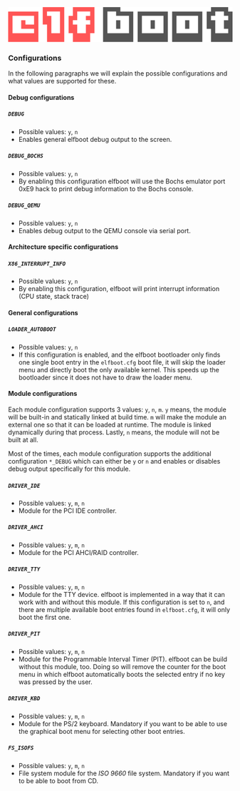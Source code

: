 ![elfboot](../images/elfboot-logo.png)

### Configurations ###

In the following paragraphs we will explain the possible configurations and what values are supported for these.

#### Debug configurations ####

##### `DEBUG` #####

 - Possible values: `y`, `n`
 - Enables general elfboot debug output to the screen.

##### `DEBUG_BOCHS` #####

 - Possible values: `y`, `n`
 - By enabling this configuration elfboot will use the Bochs emulator port 0xE9 hack to print debug information to the Bochs console.

##### `DEBUG_QEMU` #####

 - Possible values: `y`, `n`
 - Enables debug output to the QEMU console via serial port.

#### Architecture specific configurations ####

##### `X86_INTERRUPT_INFO` #####

 - Possible values: `y`, `n`
 - By enabling this configuration, elfboot will print interrupt information (CPU state, stack trace)

#### General configurations ####

##### `LOADER_AUTOBOOT` #####

 - Possible values: `y`, `n`
 - If this configuration is enabled, and the elfboot bootloader only finds one single boot entry in the `elfboot.cfg` boot file, it will skip the loader menu and directly boot the only available kernel. This speeds up the bootloader since it does not have to draw the loader menu.

#### Module configurations ####

Each module configuration supports 3 values: `y`, `n`, `m`. `y` means, the module will be built-in and statically linked at build time. `m` will make the module an external one so that it can be loaded at runtime. The module is linked dynamically during that process. Lastly, `n` means, the module will not be built at all.

Most of the times, each module configuration supports the additional configuration `*_DEBUG` which can either be `y` or `n` and enables or disables debug output specifically for this module.

##### `DRIVER_IDE` #####

 - Possible values: `y`, `m`, `n`
 - Module for the PCI IDE controller.

##### `DRIVER_AHCI` #####

 - Possible values: `y`, `m`, `n`
 - Module for the PCI AHCI/RAID controller.

##### `DRIVER_TTY` #####

 - Possible values: `y`, `m`, `n`
 - Module for the TTY device. elfboot is implemented in a way that it can work with and without this module. If this configuration is set to `n`, and there are multiple available boot entries found in `elfboot.cfg`, it will only boot the first one.

##### `DRIVER_PIT` #####

 - Possible values: `y`, `m`, `n`
 - Module for the Programmable Interval Timer (PIT). elfboot can be build without this module, too. Doing so will remove the counter for the boot menu in which elfboot automatically boots the selected entry if no key was pressed by the user.

##### `DRIVER_KBD` #####

 - Possible values: `y`, `m`, `n`
 - Module for the PS/2 keyboard. Mandatory if you want to be able to use the graphical boot menu for selecting other boot entries.

##### `FS_ISOFS` #####

 - Possible values: `y`, `m`, `n`
 - File system module for the *ISO 9660* file system. Mandatory if you want to be able to boot from CD.